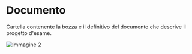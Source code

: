 # Documento

Cartella contenente la bozza e il definitivo del documento che descrive il progetto d'esame.

![immagine 2](https://user-images.githubusercontent.com/79698027/122650280-330d1f00-d132-11eb-8227-6e3fec0cc153.jpg)

